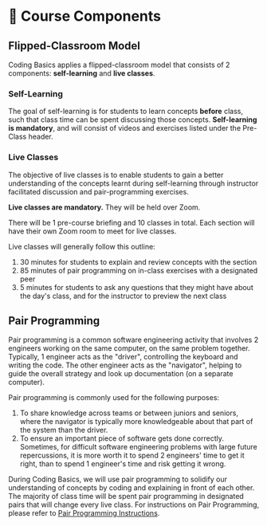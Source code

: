 # 🧩 Course Components

## Flipped-Classroom Model

Coding Basics applies a flipped-classroom model that consists of 2 components: **self-learning** and **live classes**.

### Self-Learning

The goal of self-learning is for students to learn concepts **before** class, such that class time can be spent discussing those concepts. **Self-learning is mandatory**, and will consist of videos and exercises listed under the Pre-Class header.

### **Live Classes**

The objective of live classes is to enable students to gain a better understanding of the concepts learnt during self-learning through instructor facilitated discussion and pair-programming exercises.

**Live classes are mandatory.** They will be held over Zoom.

There will be 1 pre-course briefing and 10 classes in total. Each section will have their own Zoom room to meet for live classes.

Live classes will generally follow this outline:

1. 30 minutes for students to explain and review concepts with the section
2. 85 minutes of pair programming on in-class exercises with a designated peer
3. 5 minutes for students to ask any questions that they might have about the day's class, and for the instructor to preview the next class

## Pair Programming

Pair programming is a common software engineering activity that involves 2 engineers working on the same computer, on the same problem together. Typically, 1 engineer acts as the "driver", controlling the keyboard and writing the code. The other engineer acts as the "navigator", helping to guide the overall strategy and look up documentation (on a separate computer).

Pair programming is commonly used for the following purposes:

1. To share knowledge across teams or between juniors and seniors, where the navigator is typically more knowledgeable about that part of the system than the driver.
2. To ensure an important piece of software gets done correctly. Sometimes, for difficult software engineering problems with large future repercussions, it is more worth it to spend 2 engineers' time to get it right, than to spend 1 engineer's time and risk getting it wrong.

During Coding Basics, we will use pair programming to solidify our understanding of concepts by coding and explaining in front of each other. The majority of class time will be spent pair programming in designated pairs that will change every live class. For instructions on Pair Programming, please refer to [Pair Programming Instructions](../pair-programming-instructions/).
